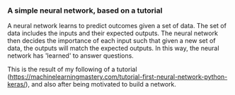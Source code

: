 ### A simple neural network, based on a tutorial

A neural network learns to predict outcomes given a set of data. The set of data includes the inputs and their expected outputs. The neural network then decides the importance of each input such that given a new set of data, the outputs will match the expected outputs.  In this way, the neural network has 'learned' to answer questions.

This is the result of my following of a tutorial (https://machinelearningmastery.com/tutorial-first-neural-network-python-keras/), and also after being motivated to build a network. 

